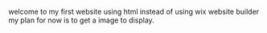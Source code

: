 welcome to my first website using html instead of using wix website builder
my plan for now is to get a image to display.
